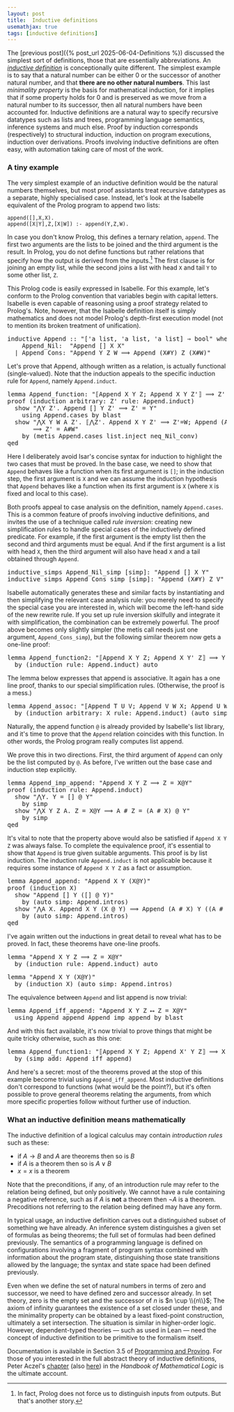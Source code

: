 ```yaml
---
layout: post
title:  Inductive definitions
usemathjax: true 
tags: [inductive definitions]
---
```

The [previous post]({% post_url 2025-06-04-Definitions %}) 
discussed the simplest sort of definitions,
those that are essentially abbreviations.
An [*inductive definition*](https://lawrencecpaulson.github.io/tag/inductive_definitions) is conceptionally quite different.
The simplest example is to say that a natural number can be either 0
or the successor of another natural number, and that **there are
no other natural numbers**.
This last *minimality property* is the basis for mathematical induction,
for it implies that if some property holds for 0 and is preserved as we move from a natural number to its successor, then all natural numbers have been accounted for.
Inductive definitions are a natural way to specify
recursive datatypes such as lists and trees, 
programming language semantics, inference systems
and much else. 
Proof by induction corresponds (respectively) to
structural induction, induction on program executions, induction over derivations.
Proofs involving inductive definitions are often easy,
with automation taking care of most of the work.

### A tiny example

The very simplest example of an inductive definition would be the natural numbers themselves, but most proof assistants treat recursive datatypes 
as a separate, highly specialised case.
Instead, let's look at the Isabelle equivalent of the Prolog program 
to append two lists:

```
append([],X,X).
append([X|Y],Z,[X|W]) :- append(Y,Z,W).  
```
In case you don't know Prolog, this defines a ternary relation, `append`.
The first two arguments are the lists to be joined 
and the third argument is the result.
In Prolog, you do not define functions but rather relations that specify
how the output is derived from the inputs.[^1]
The first clause is for joining an empty list, 
while the second joins a list with head `X` and tail `Y` to some other list, `Z`.

[^1]: In fact, Prolog does not force us to distinguish inputs from outputs. But that's another story.

This Prolog code is easily expressed in Isabelle.
For this example, let's conform to the Prolog convention that variables
begin with capital letters.
Isabelle is even capable of reasoning using a proof strategy related to Prolog's.
Note, however, that the Isabelle definition itself is simply mathematics and does not
model Prolog's depth-first execution model 
(not to mention its broken treatment of unification).

<pre class="source">
<span class="keyword1 command">inductive</span> <span class="entity">Append</span> <span class="main">::</span> <span class="quoted quoted"><span>"</span><span class="main">[</span><span class="tfree">'a</span> <span class="tconst">list</span><span class="main">,</span> <span class="tfree">'a</span> <span class="tconst">list</span><span class="main">,</span> <span class="tfree">'a</span> <span class="tconst">list</span><span class="main">]</span> <span class="main">⇒</span> <span class="tconst">bool</span><span>"</span> <span class="keyword2 keyword">where</span>
    Append_Nil<span class="main">:</span>  <span class="quoted"><span class="quoted"><span>"</span><span class="free">Append</span> <span class="main">[]</span></span> <span class="free bound entity">X</span> <span class="free bound entity">X</span><span>"</span></span>
  <span class="main">|</span> Append_Cons<span class="main">:</span> <span class="quoted"><span class="quoted"><span>"</span><span class="free">Append</span> <span class="free bound entity">Y</span> <span class="free bound entity">Z</span> <span class="free bound entity">W</span> <span class="main">⟹</span> <span class="free">Append</span> <span class="main">(</span><span class="free bound entity">X</span><span class="main">#</span></span><span class="free bound entity">Y</span><span class="main">)</span> <span class="free bound entity">Z</span> <span class="main">(</span><span class="free bound entity">X</span><span class="main">#</span></span><span class="free bound entity">W</span><span class="main">)</span><span>"</span></span>
</pre>


Let's prove that Append, although written as a relation, is actually functional
(single-valued).
Note that the induction appeals to the specific induction rule for
`Append`, namely `Append.induct`. 

<pre class="source">
<span class="keyword1 command">lemma</span> Append_function<span class="main">:</span> <span class="quoted quoted"><span>"</span><span class="main">⟦</span></span><span class="const">Append</span> <span class="free">X</span> <span class="free">Y</span> <span class="free">Z</span><span class="main">;</span> <span class="const">Append</span> <span class="free">X</span> <span class="free">Y</span> <span class="free">Z'</span><span class="main">⟧</span> <span class="main">⟹</span> <span class="free">Z'</span> <span class="main">=</span> <span class="free">Z</span><span>"</span><span>
</span><span class="keyword1 command">proof</span> <span class="main">(</span><span class="operator">induction</span> <span class="quasi_keyword">arbitrary</span><span class="main main">:</span> <span class="quoted free">Z'</span> <span class="quasi_keyword">rule</span><span class="main main">:</span> Append.induct<span class="main">)</span><span>
  </span><span class="keyword3 command">show</span> <span class="quoted quoted"><span>"</span><span class="main">⋀</span><span class="bound">Y</span> <span class="bound">Z'</span><span class="main">.</span> </span><span class="const">Append</span> <span class="main">[]</span> <span class="bound">Y</span> <span class="bound">Z'</span> <span class="main">⟹</span> <span class="bound">Z'</span> <span class="main">=</span> <span class="bound">Y</span><span>"</span><span>
    </span><span class="keyword1 command">using</span> Append.cases <span class="keyword1 command">by</span> <span class="operator">blast</span><span>
  </span><span class="keyword3 command">show</span> <span class="quoted quoted"><span>"</span><span class="main">⋀</span><span class="bound">X</span> <span class="bound">Y</span> <span class="bound">W</span> <span class="bound">A</span> <span class="bound">Z'</span><span class="main">.</span> <span class="main">⟦</span><span class="main">⋀</span><span class="bound">Z'</span><span class="main">.</span> </span><span class="const">Append</span> <span class="bound">X</span> <span class="bound">Y</span> <span class="bound">Z'</span> <span class="main">⟹</span> <span class="bound">Z'</span><span class="main">=</span><span class="bound">W</span><span class="main">;</span> <span class="const">Append</span> <span class="main">(</span><span class="bound">A</span><span class="main">#</span><span class="bound">X</span><span class="main">)</span> <span class="bound">Y</span> <span class="bound">Z'</span><span class="main">⟧</span><span>
       </span><span class="main">⟹</span> <span class="bound">Z'</span> <span class="main">=</span> <span class="bound">A</span><span class="main">#</span><span class="bound">W</span><span>"</span><span>
    </span><span class="keyword1 command">by</span> <span class="main">(</span><span class="operator">metis</span> Append.cases list.inject neq_Nil_conv<span class="main">)</span><span>
</span><span class="keyword1 command">qed</span>
</pre>

Here I deliberately avoid Isar's concise syntax for induction to
highlight the two cases that must be proved.
In the base case, we need to show that `Append` behaves like a function
when its first argument is `[]`;
in the induction step, the first argument is `X`
and we can assume the induction hypothesis that
`Append` behaves like a function
when its first argument is `X`
(where `X` is fixed and local to this case).

Both proofs appeal to
case analysis on the definition, namely `Append.cases`.
This is a common feature of proofs involving inductive definitions,
and invites the use of a technique called *rule inversion*:
creating new simplification rules to handle special cases
of the inductively defined predicate.
For example, if the first argument is the empty list then the second and third arguments must be equal.
And if the first argument is a list with head `X`,
then the third argument will also have head `X` and a tail obtained through `Append`.

<pre class="source">
<span class="keyword1 command">inductive_simps</span> Append_Nil_simp <span class="main">[</span><span class="operator">simp</span><span class="main">]</span><span class="main">:</span> <span class="quoted quoted">"</span><span class="const">Append</span> <span class="main">[]</span> <span class="free">X</span> <span class="free">Y</span><span>"</span><span>
<span class="keyword1 command">inductive_simps</span> Append_Cons_simp <span class="main">[</span><span class="operator">simp</span><span class="main">]</span><span class="main">:</span> <span class="quoted quoted">"</span><span class="const">Append</span> <span class="main">(</span><span class="free">X</span><span class="main">#</span><span class="free">Y</span><span class="main">)</span> <span class="free">Z</span> <span class="free">V</span><span>"</span></span>
</pre>

Isabelle automatically generates these and similar facts by instantiating and then simplifying the relevant case analysis rule:
you merely need to specify the special case you are interested in,
which will become the left-hand side of the new rewrite rule.
If you set up rule inversion skilfully and integrate it with simplification, the combination can be extremely powerful.
The proof above becomes only slightly simpler (the metis call needs just
one argument, `Append_Cons_simp`),
but the following similar theorem now gets a one-line proof:

<pre class="source">
<span class="keyword1 command">lemma</span> Append_function2<span class="main">:</span> <span class="quoted quoted"><span>"</span><span class="main">⟦</span></span><span class="const">Append</span> <span class="free">X</span> <span class="free">Y</span> <span class="free">Z</span><span class="main">;</span> <span class="const">Append</span> <span class="free">X</span> <span class="free">Y'</span> <span class="free">Z</span><span class="main">⟧</span> <span class="main">⟹</span> <span class="free">Y'</span> <span class="main">=</span> <span class="free">Y</span><span>"</span><span>
  </span><span class="keyword1 command">by</span> <span class="main">(</span><span class="operator">induction</span> <span class="quasi_keyword">rule</span><span class="main main">:</span> Append.induct<span class="main">)</span> <span class="operator">auto</span>
</pre>

The lemma below expresses that append is associative.
It again has a one line proof, thanks to our special simplification rules.
(Otherwise, the proof is a mess.)

<pre class="source">
<span class="keyword1 command">lemma</span> Append_assoc<span class="main">:</span> <span class="quoted quoted"><span>"</span><span class="main">⟦</span></span><span class="const">Append</span> <span class="free">T</span> <span class="free">U</span> <span class="free">V</span><span class="main">;</span> <span class="const">Append</span> <span class="free">V</span> <span class="free">W</span> <span class="free">X</span><span class="main">;</span> <span class="const">Append</span> <span class="free">U</span> <span class="free">W</span> <span class="free">Y</span><span class="main">⟧</span> <span class="main">⟹</span> <span class="const">Append</span> <span class="free">T</span> <span class="free">Y</span> <span class="free">X</span><span>"</span><span>
  </span><span class="keyword1 command">by</span> <span class="main">(</span><span class="operator">induction</span> <span class="quasi_keyword">arbitrary</span><span class="main main">:</span> <span class="quoted free">X</span> <span class="quasi_keyword">rule</span><span class="main main">:</span> Append.induct<span class="main">)</span> <span class="main">(</span><span class="operator">auto</span> <span class="quasi_keyword">simp</span><span class="main main">:</span> Append_function<span class="main">)</span>
</pre>

Naturally, the append function `@` is already provided by Isabelle's list library,
and it's time to prove that the `Append` relation coincides with this function.
In other words, the Prolog program really computes list append.

We prove this in two directions.
First, the third argument of `Append` can only be the list computed by `@`.
As before, I've written out the base case and induction step explicitly.

<pre class="source">
<span class="keyword1 command">lemma</span> Append_imp_append<span class="main">:</span> <span class="quoted quoted">"</span><span class="const">Append</span> <span class="free">X</span> <span class="free">Y</span> <span class="free">Z</span> <span class="main">⟹</span> <span class="free">Z</span> <span class="main">=</span> <span class="free">X</span><span class="main">@</span><span class="free">Y</span><span>"</span><span>
</span><span class="keyword1 command">proof</span> <span class="main">(</span><span class="operator">induction</span> <span class="quasi_keyword">rule</span><span class="main main">:</span> Append.induct<span class="main">)</span><span>
  </span><span class="keyword3 command">show</span> <span class="quoted"><span class="quoted"><span>"</span><span class="main">⋀</span><span class="bound">Y</span><span class="main">.</span> <span class="bound">Y</span> <span class="main">=</span></span> <span class="main">[]</span></span> <span class="main">@</span> <span class="bound">Y</span><span>"</span><span> 
    </span><span class="keyword1 command">by</span> <span class="operator">simp</span><span>
  </span><span class="keyword3 command">show</span> <span class="quoted"><span class="quoted"><span>"</span><span class="main">⋀</span><span class="bound">X</span> <span class="bound">Y</span> <span class="bound">Z</span> <span class="bound">A</span><span class="main">.</span> <span class="bound">Z</span> <span class="main">=</span></span> <span class="bound">X</span><span class="main">@</span></span><span class="bound">Y</span> <span class="main">⟹</span> <span class="bound">A</span> <span class="main">#</span> <span class="bound">Z</span> <span class="main">=</span> <span class="main">(</span><span class="bound">A</span> <span class="main">#</span> <span class="bound">X</span><span class="main">)</span> <span class="main">@</span> <span class="bound">Y</span><span>"</span><span>
    </span><span class="keyword1 command">by</span> <span class="operator">simp</span><span>
</span><span class="keyword1 command">qed</span>
</pre>

It's vital to note that the property above would also be satisfied
if `Append X Y Z` was always false. To complete the equivalence proof,
it's essential to show that `Append` is true given suitable arguments.
This proof is by list induction.
The induction rule `Append.induct` is not applicable because it requires
some instance of `Append X Y Z` as a fact or assumption.

<pre class="source">
<span class="keyword1 command">lemma</span> Append_append<span class="main">:</span> <span class="quoted quoted">"</span><span class="const">Append</span> <span class="free">X</span> <span class="free">Y</span> <span class="main">(</span><span class="free">X</span><span class="main">@</span><span class="free">Y</span><span class="main">)</span><span>"</span><span>
</span><span class="keyword1 command">proof</span> <span class="main">(</span><span class="operator">induction</span> <span class="quoted free">X</span><span class="main">)</span><span>
  </span><span class="keyword3 command">show</span> <span class="quoted quoted">"</span><span class="const">Append</span> <span class="main">[]</span> <span class="free">Y</span> <span class="main">(</span><span class="main">[]</span> <span class="main">@</span> <span class="free">Y</span><span class="main">)</span><span>"</span><span>
    </span><span class="keyword1 command">by</span> <span class="main">(</span><span class="operator">auto</span> <span class="quasi_keyword">simp</span><span class="main main">:</span> Append.intros<span class="main">)</span><span>
  </span><span class="keyword3 command">show</span> <span class="quoted quoted"><span>"</span><span class="main">⋀</span><span class="bound">A</span> <span class="bound">X</span><span class="main">.</span> </span><span class="const">Append</span> <span class="bound">X</span> <span class="free">Y</span> <span class="main">(</span><span class="bound">X</span> <span class="main">@</span> <span class="free">Y</span><span class="main">)</span> <span class="main">⟹</span> <span class="const">Append</span> <span class="main">(</span><span class="bound">A</span> <span class="main">#</span> <span class="bound">X</span><span class="main">)</span> <span class="free">Y</span> <span class="main">(</span><span class="main">(</span><span class="bound">A</span> <span class="main">#</span> <span class="bound">X</span><span class="main">)</span> <span class="main">@</span> <span class="free">Y</span><span class="main">)</span><span>"</span><span>
    </span><span class="keyword1 command">by</span> <span class="main">(</span><span class="operator">auto</span> <span class="quasi_keyword">simp</span><span class="main main">:</span> Append.intros<span class="main">)</span><span>
</span><span class="keyword1 command">qed</span>
</pre>

I've again written out the inductions in great detail to reveal
what has to be proved. In fact, these theorems have one-line proofs.

<pre class="source">
<span class="keyword1 command">lemma</span> <span class="quoted quoted">"</span><span class="const">Append</span> <span class="free">X</span> <span class="free">Y</span> <span class="free">Z</span> <span class="main">⟹</span> <span class="free">Z</span> <span class="main">=</span> <span class="free">X</span><span class="main">@</span><span class="free">Y</span><span>"</span><span>
  </span><span class="keyword1 command">by</span> <span class="main">(</span><span class="operator">induction</span> <span class="quasi_keyword">rule</span><span class="main main">:</span> Append.induct<span class="main">)</span> <span class="operator">auto</span>
</pre>

<pre class="source">
<span class="keyword1 command">lemma</span> <span class="quoted quoted">"</span><span class="const">Append</span> <span class="free">X</span> <span class="free">Y</span> <span class="main">(</span><span class="free">X</span><span class="main">@</span><span class="free">Y</span><span class="main">)</span><span>"</span><span>
  </span><span class="keyword1 command">by</span> <span class="main">(</span><span class="operator">induction</span> <span class="quoted free">X</span><span class="main">)</span> <span class="main">(</span><span class="operator">auto</span> <span class="quasi_keyword">simp</span><span class="main main">:</span> Append.intros<span class="main">)</span>
</pre>

The equivalence between `Append` and list append is now trivial:

<pre class="source">
<span class="keyword1 command">lemma</span> Append_iff_append<span class="main">:</span> <span class="quoted quoted">"</span><span class="const">Append</span> <span class="free">X</span> <span class="free">Y</span> <span class="free">Z</span> <span class="main">⟷</span> <span class="free">Z</span> <span class="main">=</span> <span class="free">X</span><span class="main">@</span><span class="free">Y</span><span>"</span><span>
  </span><span class="keyword1 command">using</span> Append_append Append_imp_append <span class="keyword1 command">by</span> <span class="operator">blast</span>
</pre>

And with this fact available, it's now trivial to prove things that might be
quite tricky otherwise, such as this one:

<pre class="source">
<span class="keyword1 command">lemma</span> Append_function1<span class="main">:</span> <span class="quoted quoted"><span>"</span><span class="main">⟦</span></span><span class="const">Append</span> <span class="free">X</span> <span class="free">Y</span> <span class="free">Z</span><span class="main">;</span> <span class="const">Append</span> <span class="free">X'</span> <span class="free">Y</span> <span class="free">Z</span><span class="main">⟧</span> <span class="main">⟹</span> <span class="free">X'</span> <span class="main">=</span> <span class="free">X</span><span>"</span><span>
  </span><span class="keyword1 command">by</span> <span class="main">(</span><span class="operator">simp</span> <span class="quasi_keyword">add</span><span class="main main">:</span> Append_iff_append<span class="main">)</span>
</pre>

And here's a secret: most of the theorems proved at the stop of this example
become trivial using `Append_iff_append`. Most inductive definitions don't
correspond to functions (what would be the point?), but it's often possible
to prove general theorems relating the arguments, from which more specific
properties follow without further use of induction.

### What an inductive definition means mathematically

The inductive definition of a logical calculus may contain *introduction rules* such 
as these:

* if $A\to B$ and $A$ are theorems then so is $B$
* if $A$ is a theorem then so is $A\lor B$
* $x=x$ is a theorem

Note that the preconditions, if any, of an introduction rule may refer to
the relation being defined, but only positively. We cannot have a rule 
containing a negative reference,
such as if $A$ is **not** a theorem then $\neg A$ is a theorem.
Precoditions not referring to the relation being defined may have any form.

In typical usage, an inductive definition carves out
a distinguished subset of something we have already.
An inference system distinguishes a given set of formulas as being theorems;
the full set of formulas had been defined previously.
The semantics of a programming language is defined on configurations involving
a fragment of program syntax combined with information about the program state,
distinguishing those state transitions allowed by the language;
the syntax and state space had been defined previously.

Even when we define the set of natural numbers in terms of zero and successor,
we need to have defined zero and successor already.
In set theory, zero is the empty set and the successor of $n$ is $n \cup \\{n\\}$;
The axiom of infinity guarantees the existence of a set closed under these,
and the minimality property can be obtained by a least fixed-point construction,
ultimately a set intersection.
The situation is similar in higher-order logic.
However, dependent-typed theories — such as used in Lean — need the concept of inductive definition to be primitive to the formalism itself.

Documentation is available in Section 3.5 of [Programming and Proving](https://isabelle.in.tum.de/dist/Isabelle/doc/prog-prove.pdf).
For those of you interested in the full abstract theory of inductive definitions,
Peter Aczel's [chapter](https://doi.org/10.1016/S0049-237X(08)71120-0) (also [here](/papers/Aczel-Inductive-Defs.pdf)) in the *Handbook of Mathematical Logic* is the ultimate account.
